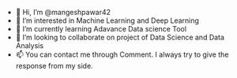- 👋 Hi, I’m @mangeshpawar42
- 👀 I’m interested in Machine Learning and Deep Learning
- 🌱 I’m currently learning Adavance Data science Tool
- 💞️ I’m looking to collaborate on project of Data Science and Data Analysis
- 📫 You can contact me through Comment. I always try to give the response from my side.

<!---
mangeshpawar42/mangeshpawar42 is a ✨ special ✨ repository because its `README.md` (this file) appears on your GitHub profile.
You can click the Preview link to take a look at your changes.
--->
